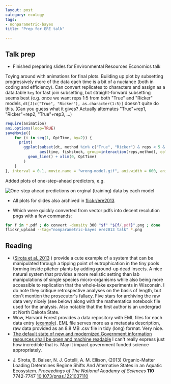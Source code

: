 ```yaml
---
layout: post
category: ecology
tags:
- nonparametric-bayes
title: "Prep for ERE talk"

---
```


## Talk prep

* Finished preparing slides for Environmental Resources Economics talk 

Toying around with animations for final plots.  Building up plot by subsetting progressively more of the data each time is a bit of a nuciance (both in coding and efficiency).  Can convert replicates to characters and assign as a data.table `key` for fast join subsetting, but straight-forward subsetting seems best (e.g. once we want reps 1:5 from both "True" and "Ricker" models, `dt[J(c("True", "Ricker"), as.character(1:5)]` doesn't quite do this.  (Can you guess what it gives?  Actually alternates "True"+rep1, "Ricker"+rep2, "True"+rep3, ...)  


```r
require(animation)
ani.options(loop=TRUE)
saveMovie({    
    for (i in seq(1, OptTime, by=2)) {
      print(
        ggplot(subset(dt, method %in% c("True", "Ricker") & reps < 5 & time <= i), 
               aes(time, fishstock, group=interaction(reps,method), color = method), alpha=.9) + 
          geom_line() + xlim(0, OptTime)
        )
    }
}, interval = 0.1, movie.name = "wrong-model.gif", ani.width = 600, ani.height = 600)

```

Added plots of one-step-ahead predictors, e.g. 

![One-step ahead predictions on orginal (training) data by each model](http://farm8.staticflickr.com/7317/8736417226_03129480a9_c.jpg)


* All plots for slides also archived in [flickr/ere2013](http://www.flickr.com/photos/cboettig/tags/ere2013)

* Which were quickly converted from vector pdfs into decent resolution pngs with a few commands:

```bash
for f in *.pdf ; do convert -density 300 "$f" "${f/.pdf}".png ; done
flickr_upload --tag="nonparametric-bayes ere2013 talk" *.png
```


## Reading 

* (<span class="showtooltip" title="Sirota J, Baiser B, Gotelli N and Ellison A (2013). 'Organic-Matter Loading Determines Regime Shifts And Alternative States in an Aquatic Ecosystem.' Proceedings of The National Academy of Sciences, 110, pp. 7742-7747. ISSN 0027-8424."><a href="http://dx.doi.org/10.1073/pnas.1221037110" rel="http://purl.org/spar/cito/discusses" >Sirota et al. 2013</a></span> ) provide a cute example of a system that can be manipulated through a tipping point of eutrophication in the tiny pools forming inside pitcher plants by adding ground-up dead insects.  A nice natural system that provides a more realistic setting than lab manipulations of single species micro-organisms while also being more accessible to replication that the whole-lake experiments in Wisconsin.  I do note they critique retrospective analyses on the basis of length, but don't mention the prosecutor's fallacy.  Five stars for archiving the raw data very nicely (see below) along with the mathematica notebook file used for the analysis.  Also notable that the first author is an undergrad at North Dakota State.  
* Wow, Harvard Forest provides a data repository with EML files for each data entry ([example](http://t.co/G2sgd2n5L9)).  EML file serves more as a metadata description, raw data provided as an 8.8 MB .csv file in tidy (long) format.  Very nice.  
* [The default state of new and modernized Government information resources shall be open and machine readable](http://t.co/4mtDCuNoIG) I can't really express just how incredible that is. May it impact government funded science appropriately. 



- J. Sirota, B. Baiser, N. J. Gotelli, A. M. Ellison,   (2013) Organic-Matter Loading Determines Regime Shifts And Alternative States in an Aquatic Ecosystem.  *Proceedings of The National Academy of Sciences*  **110**  7742-7747  [10.1073/pnas.1221037110](http://dx.doi.org/10.1073/pnas.1221037110)

 
